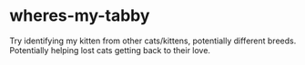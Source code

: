 # wheres-my-tabby
Try identifying my kitten from other cats/kittens, potentially different breeds. Potentially helping lost cats getting back to their love.
